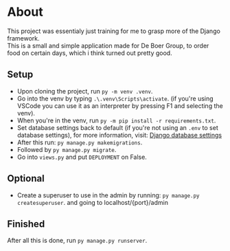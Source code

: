# About
This project was essentialy just training for me to grasp more of the Django framework.
<br>
This is a small and simple application made for De Boer Group, to order food on certain days, which i think turned out pretty good.


## Setup
* Upon cloning the project, run `py -m venv .venv`. 
* Go into the venv by typing `.\.venv\Scripts\activate`. 
(if you're using VSCode you can use it as an interpreter by pressing F1 and selecting the venv). 
* When you're in the venv, run `py -m pip install -r requirements.txt`. 
* Set database settings back to default (if you're not using an `.env` to set database settings), for more information, visit: [Django database settings](https://docs.djangoproject.com/en/4.1/ref/settings/#databases)
* After this run: `py manage.py makemigrations`. 
* Followed by `py manage.py migrate`. 
* Go into `views.py` and put `DEPLOYMENT` on False.

## Optional
* Create a superuser to use in the admin by running: `py manage.py createsuperuser`. and going to localhost/{port}/admin

## Finished
After all this is done, run `py manage.py runserver`.
